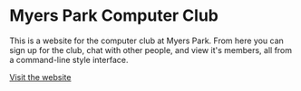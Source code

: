 # Myers Park Computer Club
This is a website for the computer club at Myers Park. From here you can sign up for the club, chat with other people, and view it's members, all from a command-line style interface.

[Visit the website](https://www.mp-computer-club.firebaseapp.com)

